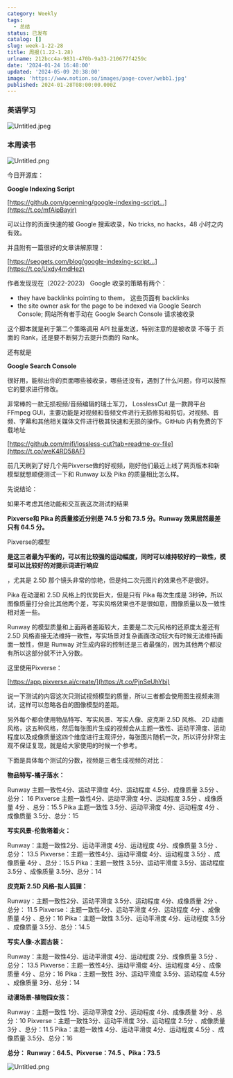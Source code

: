 ```yaml
---
category: Weekly
tags:
  - 总结
status: 已发布
catalog: []
slug: week-1-22-28
title: 周报(1.22-1.28)
urlname: 212bcc4a-9831-470b-9a33-210677f4259c
date: '2024-01-24 16:48:00'
updated: '2024-05-09 20:38:00'
image: 'https://www.notion.so/images/page-cover/webb1.jpg'
published: 2024-01-28T08:00:00.000Z
---
```


### 英语学习


![Untitled.jpeg](https://prod-files-secure.s3.us-west-2.amazonaws.com/5d24fe63-e567-4804-86f9-9fdc62e13082/13f89310-e18e-4344-b5f8-95c58ff07f1e/Untitled.jpeg?X-Amz-Algorithm=AWS4-HMAC-SHA256&X-Amz-Content-Sha256=UNSIGNED-PAYLOAD&X-Amz-Credential=ASIAZI2LB466XGUHY7WC%2F20250317%2Fus-west-2%2Fs3%2Faws4_request&X-Amz-Date=20250317T053833Z&X-Amz-Expires=3600&X-Amz-Security-Token=IQoJb3JpZ2luX2VjEOX%2F%2F%2F%2F%2F%2F%2F%2F%2F%2FwEaCXVzLXdlc3QtMiJHMEUCIQDhw4x%2BbClHacaYVIRGiJb7hVG%2BwRg%2FS7IQN%2FTodHLwEAIgXCW%2BW0plLh5AzFJWn2657WiUZrZZFZk2QtWY%2FUpqchkq%2FwMIPhAAGgw2Mzc0MjMxODM4MDUiDKVkZWDwCNj%2Ff4nJPCrcA4Lx4Jpi83URcL09Vqs8%2Byn%2BP2rUfCoUIxUjMD11WBFDMZqLc8ijr0yEFkYvkGd%2Bm8LJaOFHBUrASPQNB0w6eT1TLVZYvUEUaN3LS8K96ZZpSgt7DQz8xic4LtMdGD1Bd6lhID3D4KDXphxTV54O2xUgmBm2i0OeZhCDJRDEzdUBAHwv5w25Za1GiLzwMUTfUzIdW6iwBZOpKjVRxxXQg182o3MAI5CC0QipR%2ByO3QE8omNRkMuGjK6ZzFCQbhCaQzU9gpyJ9TjCnPMiz555uJCmsNintf1nK2OXPrYn7OVQgd1LmtLedh5ZBzJjpu2P9FBWs5cBtZhgUNyGtoX9ScDF9Lk%2Bsw8Xo0vILTcPvwlvcAzO%2BlbJFiSGTnxPfkgQbf1fJtPy4ty9%2BDOFM28TXNImxDwPJ49J5IEagAJcAJ5yxOWR0FrRnw59CCKT74Dz5u0AMDDE4b3RP4dLEP2hT%2BbgjKBM3ayUnqPa0GeWZKgOa51iBuXKPJypNGPjyz%2FubbicTQLZYg4Si%2BxkuQbTgjoYGjrmAhgMjrKclAAO6XAp6CsPFANak5f9z%2FqC8TC58m00CCCFF1DPw2rhdXd1pTpGZ%2BEa%2FB7tIdmmcFiVxep%2FGhs71wDFjAzbM0BQMN7Z3r4GOqUBQb%2FnvpgwqLb3BorzB3cKg6itUXfh1hpDR5he5OKnfLUiciiRK1VJO%2BF7md3L%2Bosn37MAGLZCLYKH92mt25arfcoaluCJjGfGiTIiLnOvyJU%2B5dJxHPaFDFDZC1yQCjwL1KemqLdrPcWlHbdwry7Pqsk7AkvO4rujlBl79t90uSM0PIOx0JXvm0HrAL%2B5XHVe0UnX5uvyh8uReeGVmccdaHmOdrXS&X-Amz-Signature=8492934c2c60e3dba8eeff9288a243665cb11acc99ba66b06815b150f4cc60b7&X-Amz-SignedHeaders=host&x-id=GetObject)


### 本周读书


![Untitled.png](https://prod-files-secure.s3.us-west-2.amazonaws.com/5d24fe63-e567-4804-86f9-9fdc62e13082/4230a01f-03e6-45a7-9f78-5892b7e77e85/Untitled.png?X-Amz-Algorithm=AWS4-HMAC-SHA256&X-Amz-Content-Sha256=UNSIGNED-PAYLOAD&X-Amz-Credential=ASIAZI2LB466XGUHY7WC%2F20250317%2Fus-west-2%2Fs3%2Faws4_request&X-Amz-Date=20250317T053833Z&X-Amz-Expires=3600&X-Amz-Security-Token=IQoJb3JpZ2luX2VjEOX%2F%2F%2F%2F%2F%2F%2F%2F%2F%2FwEaCXVzLXdlc3QtMiJHMEUCIQDhw4x%2BbClHacaYVIRGiJb7hVG%2BwRg%2FS7IQN%2FTodHLwEAIgXCW%2BW0plLh5AzFJWn2657WiUZrZZFZk2QtWY%2FUpqchkq%2FwMIPhAAGgw2Mzc0MjMxODM4MDUiDKVkZWDwCNj%2Ff4nJPCrcA4Lx4Jpi83URcL09Vqs8%2Byn%2BP2rUfCoUIxUjMD11WBFDMZqLc8ijr0yEFkYvkGd%2Bm8LJaOFHBUrASPQNB0w6eT1TLVZYvUEUaN3LS8K96ZZpSgt7DQz8xic4LtMdGD1Bd6lhID3D4KDXphxTV54O2xUgmBm2i0OeZhCDJRDEzdUBAHwv5w25Za1GiLzwMUTfUzIdW6iwBZOpKjVRxxXQg182o3MAI5CC0QipR%2ByO3QE8omNRkMuGjK6ZzFCQbhCaQzU9gpyJ9TjCnPMiz555uJCmsNintf1nK2OXPrYn7OVQgd1LmtLedh5ZBzJjpu2P9FBWs5cBtZhgUNyGtoX9ScDF9Lk%2Bsw8Xo0vILTcPvwlvcAzO%2BlbJFiSGTnxPfkgQbf1fJtPy4ty9%2BDOFM28TXNImxDwPJ49J5IEagAJcAJ5yxOWR0FrRnw59CCKT74Dz5u0AMDDE4b3RP4dLEP2hT%2BbgjKBM3ayUnqPa0GeWZKgOa51iBuXKPJypNGPjyz%2FubbicTQLZYg4Si%2BxkuQbTgjoYGjrmAhgMjrKclAAO6XAp6CsPFANak5f9z%2FqC8TC58m00CCCFF1DPw2rhdXd1pTpGZ%2BEa%2FB7tIdmmcFiVxep%2FGhs71wDFjAzbM0BQMN7Z3r4GOqUBQb%2FnvpgwqLb3BorzB3cKg6itUXfh1hpDR5he5OKnfLUiciiRK1VJO%2BF7md3L%2Bosn37MAGLZCLYKH92mt25arfcoaluCJjGfGiTIiLnOvyJU%2B5dJxHPaFDFDZC1yQCjwL1KemqLdrPcWlHbdwry7Pqsk7AkvO4rujlBl79t90uSM0PIOx0JXvm0HrAL%2B5XHVe0UnX5uvyh8uReeGVmccdaHmOdrXS&X-Amz-Signature=da66f296361da81ef10c86110f612e695ad30ed6f44f4a0047ac390a1a7fa327&X-Amz-SignedHeaders=host&x-id=GetObject)


今日开源库：


**Google Indexing Script**


[https://github.com/goenning/google-indexing-script…](https://t.co/mfAipBayir)


可以让你的页面快速的被 Google 搜索收录，No tricks, no hacks，48 小时之内有效。

并且附有一篇很好的文章讲解原理：


[https://seogets.com/blog/google-indexing-script…](https://t.co/Uxdy4mdHez)


作者发现现在（2022-2023） Google 收录的策略有两个：

- they have backlinks pointing to them， 这些页面有 backlinks
- the site owner ask for the page to be indexed via Google Search Console; 网站所有者手动在 Google Search Console 请求被收录

这个脚本就是利于第二个策略调用 API 批量发送，特别注意的是被收录 不等于 页面的 Rank，还是要不断努力去提升页面的 Rank。

还有就是


**Google Search Console**


很好用，能标出你的页面哪些被收录，哪些还没有，遇到了什么问题，你可以按照它的要求进行修改。


非常棒的一款无损视频/音频编辑的瑞士军刀， LosslessCut 是一款跨平台 FFmpeg GUI，主要功能是对视频和音频文件进行无损修剪和剪切，对视频、音频、字幕和其他相关媒体文件进行极其快速和无损的操作。GitHub 内有免费的下载地址


[https://github.com/mifi/lossless-cut?tab=readme-ov-file](https://t.co/weK4RD58AF)


前几天刷到了好几个用Pixverse做的好视频，刚好他们最近上线了网页版本和新模型就想顺便测试一下和 Runway 以及 Pika 的质量相比怎么样。

先说结论：

如果不考虑其他功能和交互我这次测试的结果


**Pixverse和 Pika 的质量接近分别是 74.5 分和 73.5 分。Runway 效果居然最差只有 64.5 分。**


Pixverse的模型


**是这三者最为平衡的，可以有比较强的运动幅度，同时可以维持较好的一致性，模型可以比较好的对提示词进行响应**


，尤其是 2.5D 那个镜头非常的惊艳，但是纯二次元图片的效果也不是很好。

Pika 在动漫和 2.5D 风格上的优势巨大，但是只有 Pika 每次生成是 3秒钟，所以图像质量打分会比其他两个差，写实风格效果也不是很如意，图像质量以及一致性相对差一些。

Runway 的模型质量和上面两者差距较大，主要是二次元风格的还原度太差还有 2.5D 风格直接无法维持一致性，写实场景对复杂画面改动较大有时候无法维持画面一致性，但是 Runway 对生成内容的控制还是三者最强的，因为其他两个都没有所以这部分就不计入分数。

这里使用Pixverse：


[https://app.pixverse.ai/create/](https://t.co/PjnSeUhYbi)


说一下测试的内容这次只测试视频模型的质量，所以三者都会使用图生视频来测试，这样可以忽略各自的图像模型的差距。

另外每个都会使用物品特写、写实风景、写实人像、皮克斯 2.5D 风格、 2D 动画风格，这五种风格，然后每张图片生成的视频会从主题一致性、运动平滑度、运动程度以及成像质量这四个维度进行主观评分，每张图片随机一次，所以评分非常主观不保证复现，就是给大家使用的时候一个参考。

下面是具体每个测试的分数，视频是三者生成视频的对比：


**物品特写-橘子落水：**


Runway   主题一致性4分、运动平滑度 4分、运动程度 4.5分、成像质量 3.5分 、总分： 16
Pixverse 主题一致性4分、运动平滑度 4分、运动程度 3.5分 、成像质量 4分 、总分：15.5
Pika 主题一致性 3.5分、运动平滑度 4分、运动程度 4分 、成像质量 3.5分、总分：15


**写实风景-伦敦塔着火：**


Runway：主题一致性2分、运动平滑度 4分、运动程度 4分、成像质量 3.5分 、总分： 13.5
Pixverse：主题一致性4分、运动平滑度 4分、运动程度 3.5分 、成像质量 4分 、总分：15.5
Pika：主题一致性 3.5分、运动平滑度 3.5分、运动程度 3.5分 、成像质量 3.5分、总分：14


**皮克斯 2.5D 风格-拟人狐狸：**


Runway：主题一致性2分、运动平滑度 3.5分、运动程度 4分、成像质量 2分 、总分： 11.5
Pixverse：主题一致性4分、运动平滑度 4分、运动程度 4分 、成像质量 4分 、总分：16
Pika：主题一致性 3.5分、运动平滑度 4分、运动程度 3.5分 、成像质量 3.5分、总分：14.5


**写实人像-水面古装：**


Runway：主题一致性4分、运动平滑度 4分、运动程度 2分、成像质量 3.5分 、总分： 13.5
Pixverse：主题一致性4分、运动平滑度 4分、运动程度 4分 、成像质量 4分 、总分：16
Pika：主题一致性 3分、运动平滑度 3.5分、运动程度 4.5分 、成像质量 3分、总分：14


**动漫场景-植物园女孩：**


Runway：主题一致性 1分、运动平滑度 2分、运动程度 4分、成像质量 3分 、总分：10
Pixverse：主题一致性3分、运动平滑度 3分、运动程度 2.5分 、成像质量 3分 、总分：11.5
Pika：主题一致性 4分、运动平滑度 4分、运动程度 4.5分 、成像质量 3.5分、总分：16


**总分： Runway：64.5、Pixverse：74.5 、Pika：73.5**


![Untitled.png](https://prod-files-secure.s3.us-west-2.amazonaws.com/5d24fe63-e567-4804-86f9-9fdc62e13082/8e04e5ad-2b05-4144-8058-53bf010acfd3/Untitled.png?X-Amz-Algorithm=AWS4-HMAC-SHA256&X-Amz-Content-Sha256=UNSIGNED-PAYLOAD&X-Amz-Credential=ASIAZI2LB466XGUHY7WC%2F20250317%2Fus-west-2%2Fs3%2Faws4_request&X-Amz-Date=20250317T053833Z&X-Amz-Expires=3600&X-Amz-Security-Token=IQoJb3JpZ2luX2VjEOX%2F%2F%2F%2F%2F%2F%2F%2F%2F%2FwEaCXVzLXdlc3QtMiJHMEUCIQDhw4x%2BbClHacaYVIRGiJb7hVG%2BwRg%2FS7IQN%2FTodHLwEAIgXCW%2BW0plLh5AzFJWn2657WiUZrZZFZk2QtWY%2FUpqchkq%2FwMIPhAAGgw2Mzc0MjMxODM4MDUiDKVkZWDwCNj%2Ff4nJPCrcA4Lx4Jpi83URcL09Vqs8%2Byn%2BP2rUfCoUIxUjMD11WBFDMZqLc8ijr0yEFkYvkGd%2Bm8LJaOFHBUrASPQNB0w6eT1TLVZYvUEUaN3LS8K96ZZpSgt7DQz8xic4LtMdGD1Bd6lhID3D4KDXphxTV54O2xUgmBm2i0OeZhCDJRDEzdUBAHwv5w25Za1GiLzwMUTfUzIdW6iwBZOpKjVRxxXQg182o3MAI5CC0QipR%2ByO3QE8omNRkMuGjK6ZzFCQbhCaQzU9gpyJ9TjCnPMiz555uJCmsNintf1nK2OXPrYn7OVQgd1LmtLedh5ZBzJjpu2P9FBWs5cBtZhgUNyGtoX9ScDF9Lk%2Bsw8Xo0vILTcPvwlvcAzO%2BlbJFiSGTnxPfkgQbf1fJtPy4ty9%2BDOFM28TXNImxDwPJ49J5IEagAJcAJ5yxOWR0FrRnw59CCKT74Dz5u0AMDDE4b3RP4dLEP2hT%2BbgjKBM3ayUnqPa0GeWZKgOa51iBuXKPJypNGPjyz%2FubbicTQLZYg4Si%2BxkuQbTgjoYGjrmAhgMjrKclAAO6XAp6CsPFANak5f9z%2FqC8TC58m00CCCFF1DPw2rhdXd1pTpGZ%2BEa%2FB7tIdmmcFiVxep%2FGhs71wDFjAzbM0BQMN7Z3r4GOqUBQb%2FnvpgwqLb3BorzB3cKg6itUXfh1hpDR5he5OKnfLUiciiRK1VJO%2BF7md3L%2Bosn37MAGLZCLYKH92mt25arfcoaluCJjGfGiTIiLnOvyJU%2B5dJxHPaFDFDZC1yQCjwL1KemqLdrPcWlHbdwry7Pqsk7AkvO4rujlBl79t90uSM0PIOx0JXvm0HrAL%2B5XHVe0UnX5uvyh8uReeGVmccdaHmOdrXS&X-Amz-Signature=bbf8d677e19e32460f5f87ab4dced04cf2adf1ccab823fb0a7b81cd2012cfcf1&X-Amz-SignedHeaders=host&x-id=GetObject)

